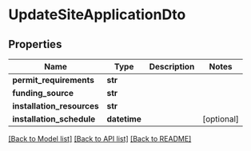 # UpdateSiteApplicationDto

## Properties
Name | Type | Description | Notes
------------ | ------------- | ------------- | -------------
**permit_requirements** | **str** |  | 
**funding_source** | **str** |  | 
**installation_resources** | **str** |  | 
**installation_schedule** | **datetime** |  | [optional] 

[[Back to Model list]](../README.md#documentation-for-models) [[Back to API list]](../README.md#documentation-for-api-endpoints) [[Back to README]](../README.md)

